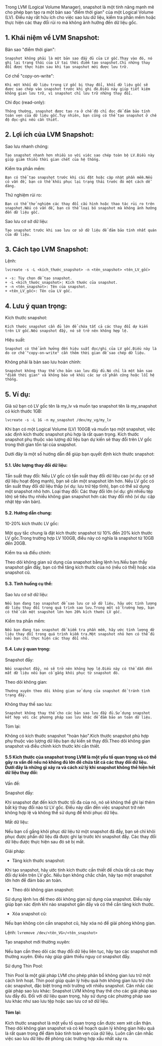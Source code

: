 Trong LVM (Logical Volume Manager), snapshot là một tính năng mạnh mẽ cho phép bạn tạo ra một bản sao "điểm thời gian" của một Logical Volume (LV). Điều này rất hữu ích cho việc sao lưu dữ liệu, kiểm tra phần mềm hoặc thực hiện các thay đổi rủi ro mà không ảnh hưởng đến dữ liệu gốc.

## 1. Khái niệm về LVM Snapshot:

Bản sao "điểm thời gian":

    Snapshot không phải là một bản sao đầy đủ của LV gốc.Thay vào đó, nó ghi lại trạng thái của LV tại thời điểm tạo snapshot.Chỉ những thay đổi được thực hiện sau khi tạo snapshot mới được lưu trữ.


Cơ chế "copy-on-write":

    Khi một khối dữ liệu trong LV gốc bị thay đổi, khối dữ liệu gốc sẽ được sao chép vào snapshot trước khi ghi đè.Điều này giúp tiết kiệm không gian lưu trữ, vì snapshot chỉ lưu trữ những thay đổi.

Chỉ đọc (read-only):

    Thông thường, snapshot được tạo ra ở chế độ chỉ đọc để đảm bảo tính toàn vẹn của dữ liệu gốc.Tuy nhiên, bạn cũng có thể tạo snapshot ở chế độ đọc-ghi nếu cần thiết.

## 2. Lợi ích của LVM Snapshot:

Sao lưu nhanh chóng:

    Tạo snapshot nhanh hơn nhiều so với việc sao chép toàn bộ LV.Điều này giúp giảm thiểu thời gian chết của hệ thống.

Kiểm tra phần mềm:

    Bạn có thể tạo snapshot trước khi cài đặt hoặc cập nhật phần mềm.Nếu có vấn đề, bạn có thể khôi phục lại trạng thái trước đó một cách dễ dàng.

Thử nghiệm rủi ro:

    Bạn có thể thử nghiệm các thay đổi cấu hình hoặc thao tác rủi ro trên snapshot.Nếu có vấn đề, bạn có thể loại bỏ snapshot mà không ảnh hưởng đến dữ liệu gốc.

Sao lưu cơ sở dữ liệu:

    Tạo snapshot trước khi sao lưu cơ sở dữ liệu để đảm bảo tính nhất quán của dữ liệu.

## 3. Cách tạo LVM Snapshot:

Lệnh:

    lvcreate -s -L <kích_thước_snapshot> -n <tên_snapshot> <tên_LV_gốc>

    + -s: Tùy chọn để tạo snapshot.
    + -L <kích_thước_snapshot>: Kích thước của snapshot.
    + -n <tên_snapshot>: Tên của snapshot.
    + <tên_LV_gốc>: Tên của LV gốc.

## 4. Lưu ý quan trọng:

Kích thước snapshot:

    Kích thước snapshot cần đủ lớn để chứa tất cả các thay đổi dự kiến trên LV gốc.Nếu snapshot đầy, nó sẽ trở nên không hợp lệ.

Hiệu suất:

    Snapshot có thể ảnh hưởng đến hiệu suất đọc/ghi của LV gốc.Điều này là do cơ chế "copy-on-write" cần thêm thời gian để sao chép dữ liệu.

Không phải là bản sao lưu hoàn chỉnh:

    Snapshot không thay thế cho bản sao lưu đầy đủ.Nó chỉ là một bản sao "điểm thời gian" và không bảo vệ khỏi các sự cố phần cứng hoặc lỗi hệ thống.

## 5. Ví dụ:

Giả sử bạn có LV gốc tên là my_lv và muốn tạo snapshot tên là my_snapshot có kích thước 1GB:

    lvcreate -s -L 1G -n my_snapshot /dev/my_vg/my_lv

Khi bạn có một Logical Volume (LV) 100GB và muốn tạo một snapshot, việc xác định kích thước snapshot phù hợp là rất quan trọng. Kích thước snapshot phụ thuộc vào lượng dữ liệu bạn dự kiến sẽ thay đổi trên LV gốc trong thời gian tồn tại của snapshot.

Dưới đây là một số hướng dẫn để giúp bạn quyết định kích thước snapshot:

#### 5.1. Ước lượng thay đổi dữ liệu:

Tần suất thay đổi:
Nếu LV gốc có tần suất thay đổi dữ liệu cao (ví dụ: cơ sở dữ liệu hoạt động mạnh), bạn sẽ cần một snapshot lớn hơn.
Nếu LV gốc có tần suất thay đổi dữ liệu thấp (ví dụ: lưu trữ tệp tĩnh), bạn có thể sử dụng một snapshot nhỏ hơn.
Loại thay đổi:
Các thay đổi lớn (ví dụ: ghi nhiều tệp lớn) sẽ tiêu thụ nhiều không gian snapshot hơn các thay đổi nhỏ (ví dụ: cập nhật tệp văn bản).

#### 5.2. Hướng dẫn chung:

10-20% kích thước LV gốc:

Một quy tắc chung là đặt kích thước snapshot từ 10% đến 20% kích thước LV gốc.Trong trường hợp LV 100GB, điều này có nghĩa là snapshot từ 10GB đến 20GB.

Kiểm tra và điều chỉnh:

Theo dõi không gian sử dụng của snapshot bằng lệnh lvs.Nếu bạn thấy snapshot gần đầy, bạn có thể tăng kích thước của nó (nếu có thể) hoặc xóa snapshot cũ.

#### 5.3. Tình huống cụ thể:

Sao lưu cơ sở dữ liệu:

    Nếu bạn đang tạo snapshot để sao lưu cơ sở dữ liệu, hãy ước tính lượng dữ liệu thay đổi trong quá trình sao lưu.Trong một số trường hợp, bạn có thể cần một snapshot lớn hơn 20% kích thước LV gốc.

Kiểm tra phần mềm:

    Nếu bạn đang tạo snapshot để kiểm tra phần mềm, hãy ước tính lượng dữ liệu thay đổi trong quá trình kiểm tra.Một snapshot nhỏ hơn có thể đủ nếu bạn chỉ thực hiện các thay đổi nhỏ.

#### 5.4. Lưu ý quan trọng:

Snapshot đầy:

    Nếu snapshot đầy, nó sẽ trở nên không hợp lệ.Điều này có thể dẫn đến mất dữ liệu nếu bạn cố gắng khôi phục từ snapshot đó.

Theo dõi không gian:

    Thường xuyên theo dõi không gian sử dụng của snapshot để tránh tình trạng đầy.

Không thay thế sao lưu:

    Snapshot không thay thế cho các bản sao lưu đầy đủ.Sử dụng snapshot kết hợp với các phương pháp sao lưu khác để đảm bảo an toàn dữ liệu.

Tóm lại:

Không có kích thước snapshot "hoàn hảo".Kích thước snapshot phù hợp phụ thuộc vào lượng dữ liệu bạn dự kiến sẽ thay đổi.Theo dõi không gian snapshot và điều chỉnh kích thước khi cần thiết.

#### 5.5 Kích thước của snapshot trong LVM là một yếu tố quan trọng và có thể gây ra vấn đề nếu nó không đủ lớn để chứa tất cả các thay đổi dữ liệu. Dưới đây là những gì xảy ra và cách xử lý khi snapshot không thể hiện hết dữ liệu thay đổi:

Vấn đề:

Snapshot đầy:

Khi snapshot đạt đến kích thước tối đa của nó, nó sẽ không thể ghi lại thêm bất kỳ thay đổi nào từ LV gốc.
Điều này dẫn đến việc snapshot trở nên không hợp lệ và không thể sử dụng để khôi phục dữ liệu.

Mất dữ liệu:

Nếu bạn cố gắng khôi phục dữ liệu từ một snapshot đã đầy, bạn sẽ chỉ khôi phục được phần dữ liệu đã được ghi lại trước khi snapshot đầy.
Các thay đổi dữ liệu được thực hiện sau đó sẽ bị mất.

Giải pháp:

  + Tăng kích thước snapshot:

Khi tạo snapshot, hãy ước tính kích thước cần thiết để chứa tất cả các thay đổi dự kiến trên LV gốc.
Nếu bạn không chắc chắn, hãy tạo một snapshot lớn hơn để đảm bảo an toàn.

  + Theo dõi không gian snapshot:

Sử dụng lệnh lvs để theo dõi không gian sử dụng của snapshot.
Điều này giúp bạn xác định khi nào snapshot gần đầy và có thể cần tăng kích thước.

  + Xóa snapshot cũ:

Nếu bạn không còn cần snapshot cũ, hãy xóa nó để giải phóng không gian.

Lệnh: ``lvremove /dev/<tên_VG>/<tên_snapshot>``

Tạo snapshot mới thường xuyên:

Nếu bạn cần theo dõi các thay đổi dữ liệu liên tục, hãy tạo các snapshot mới thường xuyên.
Điều này giúp giảm thiểu nguy cơ snapshot đầy.

Sử dụng Thin Pool:

Thin Pool là một giải pháp LVM cho phép phân bổ không gian lưu trữ một cách linh hoạt.
Thin pool giúp quản lý hiệu quả hơn không gian lưu trữ cho các snapshot, đặc biệt trong môi trường với nhiều snapshot.
Cân nhắc các giải pháp sao lưu khác:
Snapshot LVM không thay thế cho các giải pháp sao lưu đầy đủ.
Đối với dữ liệu quan trọng, hãy sử dụng các phương pháp sao lưu khác như sao lưu tệp hoặc sao lưu cơ sở dữ liệu.

#### Tóm lại:

Kích thước snapshot là một yếu tố quan trọng cần được xem xét cẩn thận.
Theo dõi không gian snapshot và có kế hoạch quản lý không gian hiệu quả là rất quan trọng để đảm bảo tính toàn vẹn của dữ liệu.
Luôn cần cân nhắc việc sao lưu dữ liệu đề phòng các trường hợp xấu nhất xảy ra.